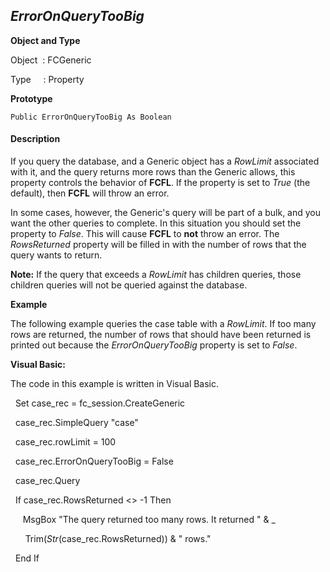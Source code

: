 _ErrorOnQueryTooBig_
--------------------

**Object and Type**

Object  : FCGeneric

Type     : Property

**Prototype**

```
Public ErrorOnQueryTooBig As Boolean
```

#### Description

If you query the database, and a Generic object has a _RowLimit_ associated with it, and the query returns more rows than the Generic allows, this property controls the behavior of **FCFL**. If the property is set to _True_ (the default), then **FCFL** will throw an error.

In some cases, however, the Generic's query will be part of a bulk, and you want the other queries to complete. In this situation you should set the property to _False_. This will cause **FCFL** to **not** throw an error. The _RowsReturned_ property will be filled in with the number of rows that the query wants to return.

**Note:** If the query that exceeds a _RowLimit_ has children queries, those children queries will not be queried against the database.

**Example**

The following example queries the case table with a _RowLimit_. If too many rows are returned, the number of rows that should have been returned is printed out because the _ErrorOnQueryTooBig_ property is set to _False_.

**Visual Basic:**

The code in this example is written in Visual Basic.

  Set case_rec = fc_session.CreateGeneric

  case_rec.SimpleQuery "case"

  case_rec.rowLimit = 100

  case_rec.ErrorOnQueryTooBig = False

  case_rec.Query

  If case_rec.RowsReturned <> -1 Then

     MsgBox "The query returned too many rows. It returned " & _

      Trim$(Str$(case_rec.RowsReturned)) & " rows."

  End If
